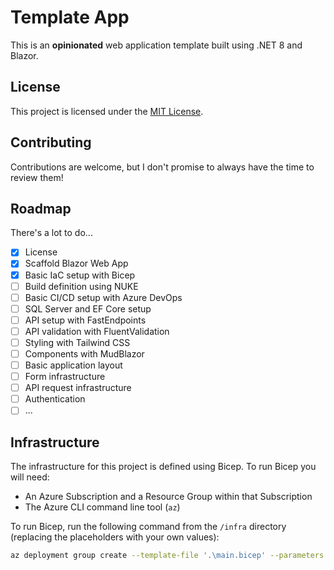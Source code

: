 # Template App

This is an **opinionated** web application template built using .NET 8 and Blazor.

## License

This project is licensed under the [MIT License](LICENSE).

## Contributing

Contributions are welcome, but I don't promise to always have the time to review them!

## Roadmap

There's a lot to do...

- [x] License
- [x] Scaffold Blazor Web App
- [x] Basic IaC setup with Bicep
- [ ] Build definition using NUKE
- [ ] Basic CI/CD setup with Azure DevOps
- [ ] SQL Server and EF Core setup
- [ ] API setup with FastEndpoints
- [ ] API validation with FluentValidation
- [ ] Styling with Tailwind CSS
- [ ] Components with MudBlazor
- [ ] Basic application layout
- [ ] Form infrastructure
- [ ] API request infrastructure
- [ ] Authentication
- [ ] ...

## Infrastructure

The infrastructure for this project is defined using Bicep. To run Bicep you will need:

- An Azure Subscription and a Resource Group within that Subscription
- The Azure CLI command line tool (`az`)

To run Bicep, run the following command from the `/infra` directory (replacing the placeholders with your own values):

```bash
az deployment group create --template-file '.\main.bicep' --parameters '.\parameters\parameters.{env}.bicepparam' -g '{resource-group-name}'
```
